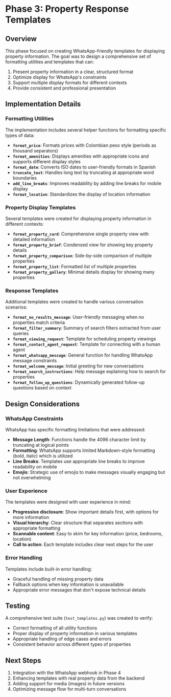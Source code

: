 # Phase 3: Property Response Templates

## Overview

This phase focused on creating WhatsApp-friendly templates for displaying property information. The goal was to design a comprehensive set of formatting utilities and templates that can:

1. Present property information in a clear, structured format
2. Optimize display for WhatsApp's constraints
3. Support multiple display formats for different contexts
4. Provide consistent and professional presentation

## Implementation Details

### Formatting Utilities

The implementation includes several helper functions for formatting specific types of data:

- **`format_price`**: Formats prices with Colombian peso style (periods as thousand separators)
- **`format_amenities`**: Displays amenities with appropriate icons and supports different display styles
- **`format_date`**: Converts ISO dates to user-friendly formats in Spanish
- **`truncate_text`**: Handles long text by truncating at appropriate word boundaries
- **`add_line_breaks`**: Improves readability by adding line breaks for mobile display
- **`format_location`**: Standardizes the display of location information

### Property Display Templates

Several templates were created for displaying property information in different contexts:

- **`format_property_card`**: Comprehensive single property view with detailed information
- **`format_property_brief`**: Condensed view for showing key property details
- **`format_property_comparison`**: Side-by-side comparison of multiple properties
- **`format_property_list`**: Formatted list of multiple properties
- **`format_property_gallery`**: Minimal details display for showing many properties

### Response Templates

Additional templates were created to handle various conversation scenarios:

- **`format_no_results_message`**: User-friendly messaging when no properties match criteria
- **`format_filter_summary`**: Summary of search filters extracted from user queries
- **`format_viewing_request`**: Template for scheduling property viewings
- **`format_contact_agent_request`**: Template for connecting with a human agent
- **`format_whatsapp_message`**: General function for handling WhatsApp message constraints
- **`format_welcome_message`**: Initial greeting for new conversations
- **`format_search_instructions`**: Help message explaining how to search for properties
- **`format_follow_up_questions`**: Dynamically generated follow-up questions based on context

## Design Considerations

### WhatsApp Constraints

WhatsApp has specific formatting limitations that were addressed:

- **Message Length**: Functions handle the 4096 character limit by truncating at logical points
- **Formatting**: WhatsApp supports limited Markdown-style formatting (bold, italic) which is utilized
- **Line Breaks**: Templates use appropriate line breaks to improve readability on mobile
- **Emojis**: Strategic use of emojis to make messages visually engaging but not overwhelming

### User Experience

The templates were designed with user experience in mind:

- **Progressive disclosure**: Show important details first, with options for more information
- **Visual hierarchy**: Clear structure that separates sections with appropriate formatting
- **Scannable content**: Easy to skim for key information (price, bedrooms, location)
- **Call to action**: Each template includes clear next steps for the user

### Error Handling

Templates include built-in error handling:

- Graceful handling of missing property data
- Fallback options when key information is unavailable
- Appropriate error messages that don't expose technical details

## Testing

A comprehensive test suite (`test_templates.py`) was created to verify:

- Correct formatting of all utility functions
- Proper display of property information in various templates
- Appropriate handling of edge cases and errors
- Consistent behavior across different types of properties

## Next Steps

1. Integration with the WhatsApp webhook in Phase 4
2. Enhancing templates with real property data from the backend
3. Adding support for media (images) in future versions
4. Optimizing message flow for multi-turn conversations